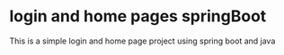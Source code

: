 # login and home pages springBoot

This is a simple login and home page project using spring boot and java
